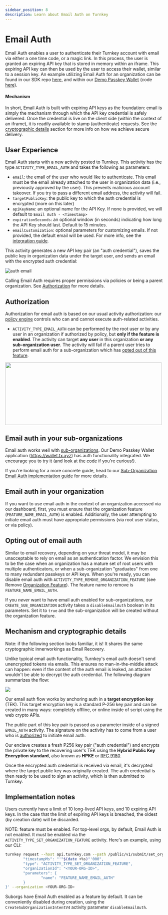 ```yaml
---
sidebar_position: 8
description: Learn about Email Auth on Turnkey
---
```


# Email Auth

Email Auth enables a user to authenticate their Turnkey account with email via either a one time code, or a magic link. In this process, the user is granted an expiring API key that is stored in memory within an iframe. This expiring API key can then be used by the user to access their wallet, similar to a session key. An example utilizing Email Auth for an organization can be found in our SDK repo [here](https://github.com/tkhq/sdk/tree/main/examples/email-auth), and within our [Demo Passkey Wallet](https://wallet.tx.xyz) (code [here](https://github.com/tkhq/demo-passkey-wallet/blob/main/frontend/app/email-auth/page.tsx)).

#### Mechanism

In short, Email Auth is built with expiring API keys as the foundation: email is simply the mechanism through which the API key credential is safely delivered. Once the credential is live on the client side (within the context of an iframe), it is readily available to stamp (authenticate) requests. See the [cryptographic details](#mechanism-and-cryptographic-details) section for more info on how we achieve secure delivery.

## User Experience

Email Auth starts with a new activity posted to Turnkey. This activity has the type `ACTIVITY_TYPE_EMAIL_AUTH` and takes the following as parameters:

- `email`: the email of the user who would like to authenticate. This email must be the email already attached to the user in organization data (i.e., previously approved by the user). This prevents malicious account takeover. If you try to pass a different email address, the activity will fail.
- `targetPublicKey`: the public key to which the auth credential is encrypted (more on this later)
- `apiKeyName`: an optional name for the API Key. If none is provided, we will default to `Email Auth - <Timestamp>`
- `expirationSeconds`: an optional window (in seconds) indicating how long the API Key should last. Default to 15 minutes.
- `emailCustomization`: optional parameters for customizing emails. If not provided, the default email will be used. For more info, see the [integration guide](../integration-guides/email-auth-for-sub-organizations.md#email-customization).

This activity generates a new API key pair (an "auth credential"), saves the public key in organization data under the target user, and sends an email with the encrypted auth credential:

<p style={{ textAlign: "center" }}>
    <img
        src="/img/auth_email.png"
        alt="auth email"
        style={{ width: 420 }}
    />
</p>

Calling Email Auth requires proper permissions via policies or being a parent organization. See [Authorization](#authorization) for more details.

## Authorization

Authorization for email auth is based on our usual activity authorization: our [policy engine](../policy-management/Policy-overview.md) controls who can and cannot execute auth-related activities.

- `ACTIVITY_TYPE_EMAIL_AUTH` can be performed by the root user or by any user in an organization if authorized by policy, but **only if the feature is enabled**. The activity can target **any user** in this organization **or any sub-organization user**. The activity will fail if a parent user tries to perform email auth for a sub-organization which has [opted out of this feature](#opting-out-of-email-auth).

<p style={{textAlign: 'center'}}>
    <img src="/img/diagrams/email_auth_authorization.png" width="500" height="200"/>
</p>

## Email auth in your sub-organizations

Email auth works well with [sub-organizations](/concepts/sub-organizations.md). Our Demo Passkey Wallet application (https://wallet.tx.xyz) has auth functionality integrated. We encourage you to try it (and look at [the code](https://github.com/tkhq/demo-passkey-wallet) if you're curious!).

If you're looking for a more concrete guide, head to our [Sub-Organization Email Auth implementation guide](../integration-guides/email-auth-for-sub-organizations.md) for more details.

## Email auth in your organization

If you want to use email auth in the context of an organization accessed via our dashboard, first, you must ensure that the organization feature (`FEATURE_NAME_EMAIL_AUTH`) is enabled. Additionally, the user attempting to initiate email auth must have appropriate permissions (via root user status, or via policy).

## Opting out of email auth

Similar to email recovery, depending on your threat model, it may be unacceptable to rely on email as an authentication factor. We envision this to be the case when an organization has a mature set of root users with multiple authenticators, or when a sub-organization "graduates" from one to many redundant passkeys or API keys. When you're ready, you can disable email auth with `ACTIVITY_TYPE_REMOVE_ORGANIZATION_FEATURE` (see Remove [Organization Feature](/api#tag/Features/operation/RemoveOrganizationFeature)). The feature name to remove is `FEATURE_NAME_EMAIL_AUTH`.

If you _never_ want to have email auth enabled for sub-organizations, our `CREATE_SUB_ORGANIZATION` activity takes a `disableEmailAuth` boolean in its parameters. Set it to `true` and the sub-organization will be created without the organization feature.

## Mechanism and cryptographic details

Note: if the following section looks familiar, it is! It shares the same cryptographic innerworkings as Email Recovery.

Unlike typical email auth functionality, Turnkey's email auth doesn't send unencrypted tokens via emails. This ensures no man-in-the-middle attack can happen: even if the content of the auth email is leaked, an attacker wouldn't be able to decrypt the auth credential. The following diagram summarizes the flow:

<img src="/img/email_auth_cryptography.png" />

Our email auth flow works by anchoring auth in a **target encryption key** (TEK). This target encryption key is a standard P-256 key pair and can be created in many ways: completely offline, or online inside of script using the web crypto APIs.

The public part of this key pair is passed as a parameter inside of a signed `EMAIL_AUTH` activity. The signature on the activity has to come from a user who is [authorized](#authorization) to initiate email auth.

Our enclave creates a fresh P256 key pair ("auth credential") and encrypts the private key to the recovering user's TEK using the **Hybrid Public Key Encryption standard**, also known as **HPKE** or [RFC 9180](https://datatracker.ietf.org/doc/rfc9180/).

Once the encrypted auth credential is received via email, it's decrypted where the target public key was originally created. The auth credential is then ready to be used to sign an activity, which is then submitted to Turnkey.

## Implementation notes

Users currently have a limit of 10 long-lived API keys, and 10 expiring API keys. In the case that the limit of expiring API keys is breached, the oldest (by creation date) will be discarded.

NOTE: feature must be enabled. For top-level orgs, by default, Email Auth is not enabled. It must be enabled via the `ACTIVITY_TYPE_SET_ORGANIZATION_FEATURE` activity. Here's an example, using our CLI:

```sh
turnkey request --host api.turnkey.com --path /public/v1/submit/set_organization_feature --body '{
        "timestampMs": "'"$(date +%s)"'000",
        "type": "ACTIVITY_TYPE_SET_ORGANIZATION_FEATURE",
        "organizationId": "<YOUR-ORG-ID>",
        "parameters": {
                "name": "FEATURE_NAME_EMAIL_AUTH"
        }
}' --organization <YOUR-ORG-ID>
```

Suborgs have Email Auth enabled as a feature by default. It can be conveniently disabled during creation, using the `CreateSubOrganizationIntentV4` activity parameter `disableEmailAuth`.
